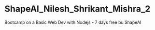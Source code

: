 # ShapeAI_Nilesh_Shrikant_Mishra_2
Bootcamp on a Basic Web Dev with Nodejs - 7 days free bu ShapeAI
